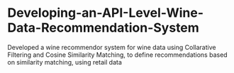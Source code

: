 # Developing-an-API-Level-Wine-Data-Recommendation-System

Developed a wine recommendor system for wine data using Collarative Filtering and Cosine Similarity Matching, to define recommendations based on similarity matching, using retail data
